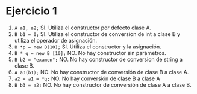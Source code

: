 # Ejercicio 1

1. `A a1, a2;` SI. Utiliza el constructor por defecto clase A.
2. `B b1 = 0;` SI. Utiliza el constructor de conversion de int a clase B y utiliza el operador de asignación.
3. `B *p = new B(10);` SI. Utiliza el constructor y la asignación.
4. `B * q = new B [10];` NO. No hay constructor sin parámetros.
5. `B b2 = "examen";` NO. No hay constructor de conversion de string a clase B.
6. `A a3(b1);` NO. No hay constructor de conversión de clase B a clase A.
7. `a2 = a1 = *q;` NO. No hay conversión de clase B a clase A 
8. `B b3 = a2;` NO. No hay constructor de conversión de clase A a clase B.
